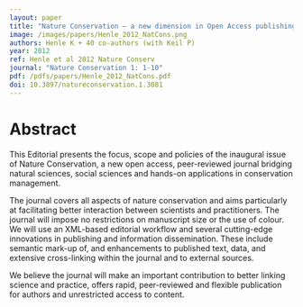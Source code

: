 ```yaml
---
layout: paper
title: "Nature Conservation – a new dimension in Open Access publishing bridging science and application"
image: /images/papers/Henle_2012_NatCons.png
authors: Henle K + 40 co-authors (with Keil P)
year: 2012
ref: Henle et al 2012 Nature Conserv
journal: "Nature Conservation 1: 1-10"
pdf: /pdfs/papers/Henle_2012_NatCons.pdf
doi: 10.3897/natureconservation.1.3081
---
```


# Abstract

This Editorial presents the focus, scope and policies of the inaugural issue of Nature Conservation, a new open access, peer-reviewed journal bridging natural sciences, social sciences and hands-on applications in conservation management. 

The journal covers all aspects of nature conservation and aims particularly at facilitating better interaction between scientists and practitioners. The journal will impose no restrictions on manuscript size or the use of colour. We will use an XML-based editorial workflow and several cutting-edge innovations in publishing and information dissemination. These include semantic mark-up of, and enhancements to published text, data, and extensive cross-linking within the journal and to external sources. 

We believe the journal will make an important contribution to better linking science and practice, offers rapid, peer-reviewed and flexible publication for authors and unrestricted access to content.
